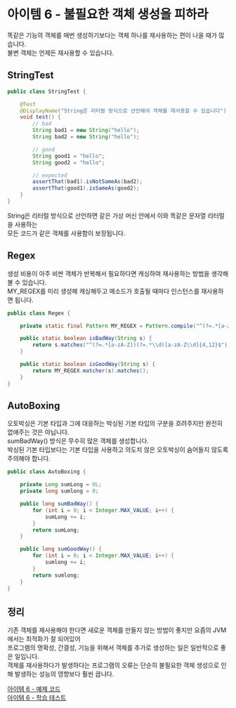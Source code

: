 # 아이템 6 - 불필요한 객체 생성을 피하라

똑같은 기능의 객체를 매번 생성하기보다는 객체 하나를 재사용하는 편이 나을 때가 많습니다.   
불변 객체는 언제든 재사용할 수 있습니다.    

## StringTest

```java
public class StringTest {

    @Test
    @DisplayName("String은 리터럴 방식으로 선언해야 객체를 재사용할 수 있습니다")
    void test() {
        // bad
        String bad1 = new String("hello");
        String bad2 = new String("hello");

        // good
        String good1 = "hello";
        String good2 = "hello";

        // expected
        assertThat(bad1).isNotSameAs(bad2);
        assertThat(good1).isSameAs(good2);
    }
}
```

String은 리터럴 방식으로 선언하면 같은 가상 머신 안에서 이와 똑같은 문자열 리터럴을 사용하는  
모든 코드가 같은 객체를 사용함이 보장됩니다.   

## Regex

생성 비용이 아주 비싼 객체가 반복해서 필요하다면 캐싱하여 재사용하는 방법을 생각해볼 수 있습니다.     
MY_REGEX를 미리 생성해 캐싱해두고 메소드가 호출될 때마다 인스턴스를 재사용하면 됩니다.   

```java
public class Regex {

    private static final Pattern MY_REGEX = Pattern.compile("^(?=.*[a-zA-Z])(?=.*\\d)[a-zA-Z\\d]{4,12}$");

    public static boolean isBadWay(String s) {
        return s.matches("^(?=.*[a-zA-Z])(?=.*\\d)[a-zA-Z\\d]{4,12}$");
    }

    public static boolean isGoodWay(String s) {
        return MY_REGEX.matcher(s).matches();
    }
}
```

## AutoBoxing

오토박싱은 기본 타입과 그에 대응하는 박싱된 기본 타입의 구분을 흐려주지만 완전히 없애주는 것은 아닙니다.    
sumBadWay() 방식은 무수히 많은 객체를 생성합니다.   
박싱된 기본 타입보다는 기본 타입을 사용하고 의도치 않은 오토박싱이 숨어들지 않도록 주의해야 합니다.    

```java
public class AutoBoxing {

    private Long sumLong = 0L;
    private long sumlong = 0;

    public long sumBadWay() {
        for (int i = 0; i < Integer.MAX_VALUE; i++) {
            sumLong += i;
        }
        return sumLong;
    }

    public long sumGoodWay() {
        for (int i = 0; i < Integer.MAX_VALUE; i++) {
            sumlong += i;
        }
        return sumlong;
    }
}
```

## 정리

기존 객체를 재사용해야 한다면 새로운 객체를 만들지 않는 방법이 좋지만 요즘의 JVM에서는 최적화가 잘 되어있어    
프로그램의 명확성, 간결성, 기능을 위해서 객체를 추가로 생성하는 일은 일반적으로 좋은 일입니다.     
객체를 재사용하다가 발생하다는 프로그램의 오류는 단순히 불필요한 객체 생성으로 인해 발생하는 성능의 영향보다 훨씬 큽니다.     

[아이템 6 - 예제 코드](https://github.com/320Hwany/EffectiveJava/tree/main/src/main/java/effective/chapter2/item6)              
[아이템 6 - 학습 테스트](https://github.com/320Hwany/EffectiveJava/tree/main/src/test/java/effective/chapter2/item6)

